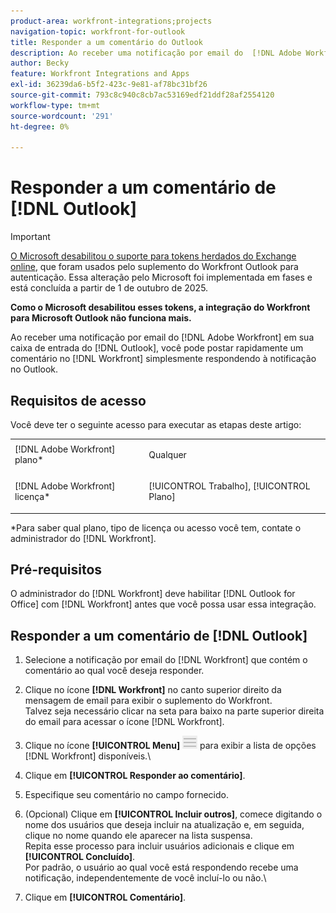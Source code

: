 ```yaml
---
product-area: workfront-integrations;projects
navigation-topic: workfront-for-outlook
title: Responder a um comentário do Outlook
description: Ao receber uma notificação por email do  [!DNL Adobe Workfront] na sua caixa de entrada do Outlook, você pode postar rapidamente um comentário no  [!DNL Workfront] simplesmente respondendo à notificação no Outlook.
author: Becky
feature: Workfront Integrations and Apps
exl-id: 36239da6-b5f2-423c-9e81-af78bc31bf26
source-git-commit: 793c8c940c8cb7ac53169edf21ddf28af2554120
workflow-type: tm+mt
source-wordcount: '291'
ht-degree: 0%

---
```


# Responder a um comentário de [!DNL Outlook]

>[!IMPORTANT]
>
>[O Microsoft desabilitou o suporte para tokens herdados do Exchange online](https://learn.microsoft.com/en-us/office/dev/add-ins/outlook/faq-nested-app-auth-outlook-legacy-tokens), que foram usados pelo suplemento do Workfront Outlook para autenticação. Essa alteração pelo Microsoft foi implementada em fases e está concluída a partir de 1 de outubro de 2025.
>
>**Como o Microsoft desabilitou esses tokens, a integração do Workfront para Microsoft Outlook não funciona mais.**

Ao receber uma notificação por email do [!DNL Adobe Workfront] em sua caixa de entrada do [!DNL Outlook], você pode postar rapidamente um comentário no [!DNL Workfront] simplesmente respondendo à notificação no Outlook.

## Requisitos de acesso

Você deve ter o seguinte acesso para executar as etapas deste artigo:

<table style="table-layout:auto"> 
 <col> 
 <col> 
 <tbody> 
  <tr> 
   <td role="rowheader">[!DNL Adobe Workfront] plano*</td> 
   <td> <p>Qualquer</p> </td> 
  </tr> 
  <tr> 
   <td role="rowheader">[!DNL Adobe Workfront] licença*</td> 
   <td> <p>[!UICONTROL Trabalho], [!UICONTROL Plano]</p> </td> 
  </tr> 
 </tbody> 
</table>

&#42;Para saber qual plano, tipo de licença ou acesso você tem, contate o administrador do [!DNL Workfront].

## Pré-requisitos

O administrador do [!DNL Workfront] deve habilitar [!DNL Outlook for Office] com [!DNL Workfront] antes que você possa usar essa integração.

## Responder a um comentário de [!DNL Outlook]

1. Selecione a notificação por email do [!DNL Workfront] que contém o comentário ao qual você deseja responder.
1. Clique no ícone **[!DNL Workfront]** no canto superior direito da mensagem de email para exibir o suplemento do Workfront.\
   Talvez seja necessário clicar na seta para baixo na parte superior direita do email para acessar o ícone [!DNL Workfront].

1. Clique no ícone **[!UICONTROL Menu]** ![o365_addin_menu_icon.png](assets/o365-addin-menu2-icon.png) para exibir a lista de opções [!DNL Workfront] disponíveis.\


1. Clique em **[!UICONTROL Responder ao comentário]**.
1. Especifique seu comentário no campo fornecido.
1. (Opcional) Clique em **[!UICONTROL Incluir outros]**, comece digitando o nome dos usuários que deseja incluir na atualização e, em seguida, clique no nome quando ele aparecer na lista suspensa.\
   Repita esse processo para incluir usuários adicionais e clique em **[!UICONTROL Concluído]**.\
   Por padrão, o usuário ao qual você está respondendo recebe uma notificação, independentemente de você incluí-lo ou não.\

1. Clique em **[!UICONTROL Comentário]**.
